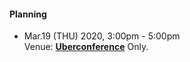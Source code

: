 #### Planning  

  - Mar.19 (THU) 2020, 3:00pm - 5:00pm  
    Venue: **[Uberconference](https://www.uberconference.com/room/openchainproject)** Only.  
